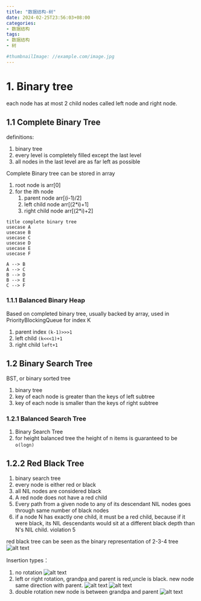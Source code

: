 ```yaml
---
title: "数据结构-树"
date: 2024-02-25T23:56:03+08:00
categories:
- 数据结构
tags:
- 数据结构
- 树

#thumbnailImage: //example.com/image.jpg
---
```






# 1. Binary tree 
each node has at most 2 child nodes called left node and right node.

## 1.1 Complete Binary Tree
definitions:
   1. binary tree
   2. every level is completely filled except the last level
   3. all nodes in the last level are as far left as possible
   
Complete Binary tree can be stored in array 
1. root node is arr[0]
2. for the ith node
   1. parent node arr[(i-1)/2]
   2. left child node arr[(2*i)+1]
   3. right child node arr[(2*i)+2]



```plantuml
title complete binary tree
usecase A
usecase B
usecase C
usecase D
usecase E
usecase F

A --> B
A --> C
B --> D
B --> E
C --> F

```

### 1.1.1 Balanced Binary Heap
Based on completed binary tree, usually backed by array, used in PriorityBlockingQueue
for index K 
1. parent index `(k-1)>>>1`
2. left child `(k<<<1)+1`
3. right child `left+1`

## 1.2 Binary Search Tree
BST, or binary sorted tree
1. binary tree
2. key of each node is greater than the keys of left subtree
3. key of each node is smaller than the keys of right subtree

### 1.2.1 Balanced Search Tree
1. Binary Search Tree
2. for height balanced tree the height of n items is guaranteed to be `o(logn)`




## 1.2.2 Red Black Tree
1. binary search tree
2. every node is either red or black
3. all NIL nodes are considered black
4. A red node does not have a red child
5. Every path from a given node to any of its descendant NIL nodes goes through same number of black nodes
6. if a node N has exactly one child, it must be a red child, because if it were black, its NIL descendants would sit at a different black depth than N's NIL child. violation 5
   
red black tree can be seen as the binary representation of 2-3-4 tree
![alt text](images/image4.png)

Insertion types：
1. no rotation
   ![alt text](images/image.png)
2. left or right rotation, grandpa and parent is red,uncle is black. new node same direction with parent.
   ![alt text](images/image-1.png)
   ![alt text](images/image-2.png)
3. double rotation new node is between grandpa and parent
   ![alt text](images/image-3.png)






